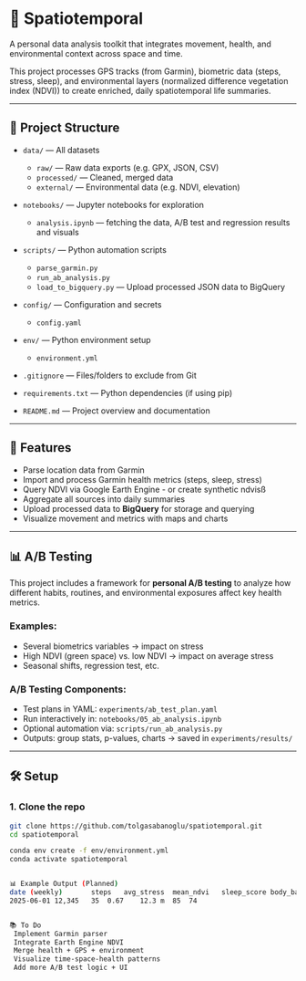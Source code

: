 # 🧭 Spatiotemporal

A personal data analysis toolkit that integrates movement, health, and environmental context across space and time.

This project processes GPS tracks (from Garmin), biometric data (steps, stress, sleep), and environmental layers (normalized difference vegetation index (NDVI)) to create enriched, daily spatiotemporal life summaries.

---

## 📁 Project Structure

- `data/` — All datasets  
  - `raw/` — Raw data exports (e.g. GPX, JSON, CSV)  
  - `processed/` — Cleaned, merged data  
  - `external/` — Environmental data (e.g. NDVI, elevation)

- `notebooks/` — Jupyter notebooks for exploration  
  - `analysis.ipynb` — fetching the data, A/B test and regression results and visuals


- `scripts/` — Python automation scripts  
  - `parse_garmin.py`   
  - `run_ab_analysis.py`
  - `load_to_bigquery.py` — Upload processed JSON data to BigQuery


- `config/` — Configuration and secrets  
  - `config.yaml`

- `env/` — Python environment setup  
  - `environment.yml`

- `.gitignore` — Files/folders to exclude from Git  
- `requirements.txt` — Python dependencies (if using pip)  
- `README.md` — Project overview and documentation



---

## 🚀 Features

- Parse location data from Garmin
- Import and process Garmin health metrics (steps, sleep, stress)
- Query NDVI via Google Earth Engine - or create synthetic ndvisß
- Aggregate all sources into daily summaries
- Upload processed data to **BigQuery** for storage and querying
- Visualize movement and metrics with maps and charts

---

## 📊 A/B Testing

This project includes a framework for **personal A/B testing** to analyze how different habits, routines, and environmental exposures affect key health metrics.

### Examples:
- Several biometrics variables → impact on stress
- High NDVI (green space) vs. low NDVI → impact on average stress
- Seasonal shifts, regression test, etc.

### A/B Testing Components:
- Test plans in YAML: `experiments/ab_test_plan.yaml`
- Run interactively in: `notebooks/05_ab_analysis.ipynb`
- Optional automation via: `scripts/run_ab_analysis.py`
- Outputs: group stats, p-values, charts → saved in `experiments/results/`

---

## 🛠️ Setup

### 1. Clone the repo

```bash
git clone https://github.com/tolgasabanoglu/spatiotemporal.git
cd spatiotemporal

conda env create -f env/environment.yml
conda activate spatiotemporal


📊 Example Output (Planned)
date (weekly)		steps	avg_stress	mean_ndvi	sleep_score	body_battery
2025-06-01 12,345	35	0.67	12.3 m	85	74


📚 To Do
 Implement Garmin parser
 Integrate Earth Engine NDVI
 Merge health + GPS + environment
 Visualize time-space-health patterns
 Add more A/B test logic + UI
